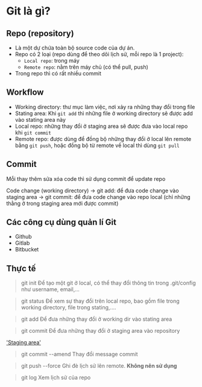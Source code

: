 # Git là gì?

## Repo (repository)
- Là một dự chứa toàn bộ source code của dự án.
- Repo có 2 loại (repo dùng để theo dõi lịch sử, mỗi repo là 1 project):
  + `Local repo`: trong máy
  + `Remote repo`: nằm trên máy chủ (có thể pull, push)
- Trong repo thì có rất nhiều commit

## Workflow
- Working directory: thư mục làm việc, nơi xảy ra những thay đổi trong file
- Stating area: Khi `git add` thì những file ở working directory sẽ được add vào stating area này
- Local repo: những thay đổi ở staging area sẽ được đưa vào local repo khi `git commit`
- Remote repo: được dùng để đồng bộ những thay đổi ở local lên remote bằng `git push`, hoặc đồng bộ từ remote về local thì dùng `git pull`


## Commit
Mỗi thay thêm sửa xóa code thì sử dụng commit để update repo

Code change (working directory)
-> git add: để đưa code change vào staging area
-> git commit: để đưa code change vào repo local (chỉ những thằng ở trong staging area mới được commit)

## Các công cụ dùng quản lí Git
- Github
- Gitlab
- Bitbucket

## Thực tế

> git init 
Để tạo một git ở local, có thể thay đổi thông tin trong .git/config như username, email,...

> git status
Để xem sự thay đổi trên local repo, bao gồm file trong working directory, file trong stating,....

> git add
Để đưa những thay đổi ở working dir vào stating area

> git commit
Để đưa những thay đổi ở staging area vào repository

['Staging area'](img/index1@2x.png)

> git commit --amend
Thay đổi message commit

> git push --force
Ghi đè lịch sử  lên remote. **Không nên sử dụng**

> git log
Xem lịch sử của repo


